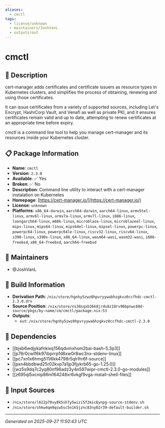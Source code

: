 ```yaml
---
aliases:
  - cmctl
tags:
  - license/unknown
  - maintainers/JoshVanL
  - outputs/out
---
```


# cmctl

## 📝 Description

cert-manager adds certificates and certificate issuers as resource types
in Kubernetes clusters, and simplifies the process of obtaining, renewing
and using those certificates.

It can issue certificates from a variety of supported sources, including
Let's Encrypt, HashiCorp Vault, and Venafi as well as private PKI, and it
ensures certificates remain valid and up to date, attempting to renew
certificates at an appropriate time before expiry.

cmctl is a command line tool to help you manage cert-manager and its
resources inside your Kubernetes cluster.


## 📋 Package Information

- **Name**: `cmctl`
- **Version**: `2.3.0`
- **Available**: ✅ Yes
- **Broken**: ✅ No
- **Description**: Command line utility to interact with a cert-manager instalation on Kubernetes
- **Homepage**: [https://cert-manager.io/](https://cert-manager.io/)
- **License**: `unknown`
- **Platforms**: `x86_64-darwin`, `aarch64-darwin`, `aarch64-linux`, `armv5tel-linux`, `armv6l-linux`, `armv7a-linux`, `armv7l-linux`, `i686-linux`, `loongarch64-linux`, `m68k-linux`, `microblaze-linux`, `microblazeel-linux`, `mips-linux`, `mips64-linux`, `mips64el-linux`, `mipsel-linux`, `powerpc-linux`, `powerpc64-linux`, `powerpc64le-linux`, `riscv32-linux`, `riscv64-linux`, `s390-linux`, `s390x-linux`, `x86_64-linux`, `wasm64-wasi`, `wasm32-wasi`, `i686-freebsd`, `x86_64-freebsd`, `aarch64-freebsd`
## 👥 Maintainers

- @JoshVanL


## 🔧 Build Information

- **Derivation Path**: `/nix/store/hgnhy5zwz0hpvryywabhzgkvz0ccfhdc-cmctl-2.3.0.drv`
- **Source Position**: `/nix/store/ns30sqxb36k8jrds8z18rv96bpnwc60d-source/pkgs/by-name/cm/cmctl/package.nix:53`
- **Outputs**:
  - `out`:  `/nix/store/hgnhy5zwz0hpvryywabhzgkvz0ccfhdc-cmctl-2.3.0`

## 🔗 Dependencies

- [[bjsb6wdjykafnkixq156qdvmxhsm2bai-bash-5.3p3]]
- [[p76r0cwlf6k97ibprrpfd8xw0r8wc3nx-stdenv-linux]]
- [[pc7xn1x6hmg511i6kk4798r5qlrlhr6f-source]]
- [[pxn4bbdbwd25r02kvp7a1jp3fjykrb65-go-1.25.0]]
- [[wz5s9dq7c2yq80nf96adz3y4n597wipr-cmctl-2.3.0-go-modules]]
- [[z695ql5xcnip86m164248xr6vkgf9vga-install-shell-files]]

## 📁 Input Sources

- `/nix/store/l622p70vy8k5sh7y5wizi5f2mic6ynpg-source-stdenv.sh`
- `/nix/store/shkw4qm9qcw5sc5n1k5jznc83ny02r39-default-builder.sh`

---
*Generated on 2025-09-27 11:50:43 UTC*
